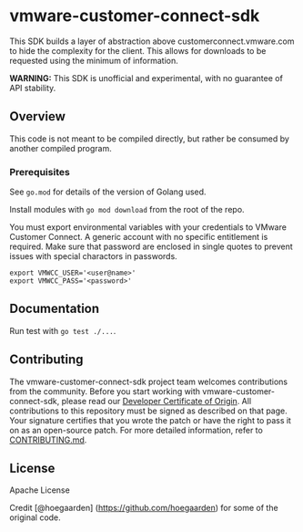 # vmware-customer-connect-sdk
This SDK builds a layer of abstraction above customerconnect.vmware.com to hide the complexity for the client. This allows for downloads to be requested using the minimum of information.

**WARNING:** This SDK is unofficial and experimental, with no guarantee of API stability.

## Overview

This code is not meant to be compiled directly, but rather be consumed by another compiled program.

### Prerequisites

See `go.mod` for details of the version of Golang used.

Install modules with `go mod download` from the root of the repo.

You must export environmental variables with your credentials to VMware Customer Connect. A generic account with no specific entitlement is required. Make sure that password are enclosed in single quotes to prevent issues with special charactors in passwords.

```
export VMWCC_USER='<user@name>'
export VMWCC_PASS='<password>'
```

## Documentation

Run test with `go test ./...`.

## Contributing

The vmware-customer-connect-sdk project team welcomes contributions from the community. Before you start working with vmware-customer-connect-sdk, please
read our [Developer Certificate of Origin](https://cla.vmware.com/dco). All contributions to this repository must be
signed as described on that page. Your signature certifies that you wrote the patch or have the right to pass it on
as an open-source patch. For more detailed information, refer to [CONTRIBUTING.md](CONTRIBUTING.md).

## License
Apache License 


Credit [@hoegaarden] (https://github.com/hoegaarden) for some of the original code.